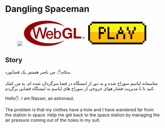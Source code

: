 
# Dangling Spaceman

<center>

<img src="https://s.cafebazaar.ir/images/icons/com.DefaultCompany.DanglingSpaceMan-f0dc065e-71bf-4ead-8ef8-49e0202184a3_128x128.png?x-img=v1/format,type_webp,lossless_true/resize,h_128,w_128,lossless_true" width="200px" >
</img>

<img src="./webgl.png" width="200px" class="center">


</img>
<a href="https://pishik-games.github.io/DanglingSpaceman/">
<img src="./Play.png"  width="200px"> 
</a> 

</center>

## Story

سلام✋. من ناصر هستم, یک فضانورد.

متاسفانه لباسم سوراخ شده و به دور از ایستگاه در فضا سرگردان شده ام. به من کمک کنید تا با مدیریت فشار هوای خروجی از سوراخ های لباسم به ایستگاه فضایی برگردم.

Hello✋. I am Nasser, an astronaut.

The problem is that my clothes have a hole and I have wandered far from the station in space. Help me get back to the space station by managing the air pressure coming out of the holes in my suit.
